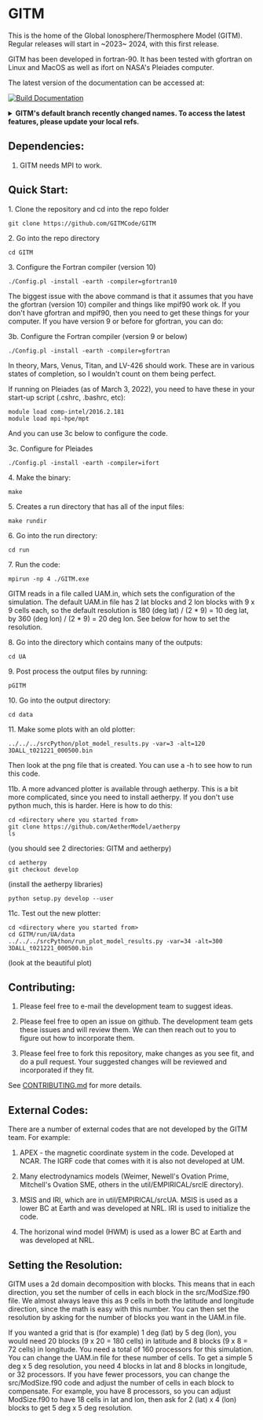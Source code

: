 # GITM
This is the home of the Global Ionosphere/Thermosphere Model (GITM). Regular releases will start in ~2023~ 2024, with this first release.

GITM has been developed in fortran-90. It has been tested with gfortran
on Linux and MacOS as well as ifort on NASA's Pleiades computer.

The latest version of the documentation can be accessed at:

[![Build Documentation](https://github.com/abukowski21/GITM/actions/workflows/Documentation.yml/badge.svg)](https://github.com/abukowski21/GITM/actions/workflows/Documentation.yml)

<details>
<summary><b>GITM's default branch recently changed names. To access the latest features, please update your local refs.</b></summary>

From your local clone of this repository, run the following commands to update the name of the default branch.

```sh
git branch -m master main
git fetch origin
git branch -u origin/main main
git remote set-head origin -a
```
Optionally, run the following command to remove tracking references to the old branch name.
```sh
git remote prune origin
```
</details>


## Dependencies:

1. GITM needs MPI to work.

## Quick Start:

1\. Clone the repository and cd into the repo folder

```shell
git clone https://github.com/GITMCode/GITM
```

2\. Go into the repo directory

```shell
cd GITM
```

3\. Configure the Fortran compiler (version 10)

```shell
./Config.pl -install -earth -compiler=gfortran10
```

The biggest issue with the above command is that it assumes that you
have the gfortran (version 10) compiler and things like mpif90 work
ok.  If you don't have gfortran and mpif90, then you need to get these
things for your computer.  If you have version 9 or before for gfortran,
you can do:

3b\. Configure the Fortran compiler (version 9 or below)

```shell
./Config.pl -install -earth -compiler=gfortran
```

In theory, Mars, Venus, Titan, and LV-426 should work.  These are in
various states of completion, so I wouldn't count on them being
perfect. 

If running on Pleiades (as of March 3, 2022), you need to have these
in your start-up script (.cshrc, .bashrc, etc):

```
module load comp-intel/2016.2.181
module load mpi-hpe/mpt
```

And you can use 3c below to configure the code.

3c\. Configure for Pleiades 

```shell
./Config.pl -install -earth -compiler=ifort
```

4\. Make the binary:

```shell
make
```

5\. Creates a run directory that has all of the input files:

```shell
make rundir
```

6\. Go into the run directory:

```shell
cd run
```

7\. Run the code:

```shell
mpirun -np 4 ./GITM.exe
```

GITM reads in a file called UAM.in, which sets the configuration of
the simulation. The default UAM.in file has 2 lat blocks and 2 lon
blocks with 9 x 9 cells each, so the default resolution is 180 (deg
lat) / (2 * 9) = 10 deg lat, by 360 (deg lon) / (2 * 9) = 20 deg
lon. See below for how to set the resolution.

8\. Go into the directory which contains many of the outputs:

```shell
cd UA
```

9\. Post process the output files by running:

```shell
pGITM
```

10\. Go into the output directory:

```shell
cd data
```

11\. Make some plots with an old plotter:

```shell
../../../srcPython/plot_model_results.py -var=3 -alt=120 3DALL_t021221_000500.bin
```

Then look at the png file that is created.  You can use a -h to see
how to run this code.

11b\. A more advanced plotter is available through aetherpy. This is a bit more
complicated, since you need to install aetherpy. If you don't use python
much, this is harder. Here is how to do this:

```shell
cd <directory where you started from>
git clone https://github.com/AetherModel/aetherpy
ls
```

(you should see 2 directories: GITM and aetherpy)

```shell
cd aetherpy
git checkout develop
```
(install the aetherpy libraries)

```shell
python setup.py develop --user
```

11c\. Test out the new plotter:

```shell
cd <directory where you started from>
cd GITM/run/UA/data
../../../srcPython/run_plot_model_results.py -var=34 -alt=300 3DALL_t021221_000500.bin
```

(look at the beautiful plot)

## Contributing:

1. Please feel free to e-mail the development team to suggest ideas. 

2. Please feel free to open an issue on github.  The development team
gets these issues and will review them.  We can then reach out to you
to figure out how to incorporate them.

3. Please feel free to fork this repository, make changes as you see
fit, and do a pull request.  Your suggested changes will be reviewed
and incorporated if they fit.

See [CONTRIBUTING.md](.github/CONTRIBUTING.md) for more details.

## External Codes:

There are a number of external codes that are not developed by the GITM
team.  For example:

1. APEX - the magnetic coordinate system in the code.  Developed at
NCAR. The IGRF code that comes with it is also not developed at UM.

2. Many electrodynamics models (Weimer, Newell's Ovation Prime,
Mitchell's Ovation SME, others in the util/EMPIRICAL/srcIE directory).

3. MSIS and IRI, which are in util/EMPIRICAL/srcUA. MSIS is used as a
lower BC at Earth and was developed at NRL. IRI is used to initialize
the code.

4. The horizonal wind model (HWM) is used as a lower BC at Earth and
was developed at NRL.

## Setting the Resolution:

GITM uses a 2d domain decomposition with blocks. This means that in
each direction, you set the number of cells in each block in the
src/ModSize.f90 file. We almost always leave this as 9 cells in both
the latitude and longitude direction, since the math is easy with this
number. You can then set the resolution by asking for the number of
blocks you want in the UAM.in file.

If you wanted a grid that is (for example) 1 deg (lat) by 5 deg (lon),
you would need 20 blocks (9 x 20 = 180 cells) in latitude and 8 blocks
(9 x 8 = 72 cells) in longitude.  You need a total of 160 processors for this
simulation. You can change the UAM.in file for these number of cells.
To get a simple 5 deg x 5 deg resolution, you need 4 blocks in lat
and 8 blocks in longitude, or 32 processors.  If you have fewer
processors, you can change the src/ModSize.f90 code and adjust the
number of cells in each block to compensate. For example, you have 8
processors, so you can adjust ModSize.f90 to have 18 cells in lat and
lon, then ask for 2 (lat) x 4 (lon) blocks to get 5 deg x 5 deg resolution.

